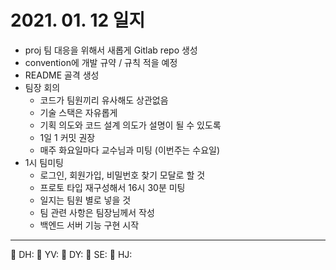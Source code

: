 # 2021. 01. 12 일지

- proj 팀 대응을 위해서 새롭게 Gitlab repo 생성
- convention에 개발 규약 / 규칙 적을 예정
- README 골격 생성
- 팀장 회의
    - 코드가 팀원끼리 유사해도 상관없음
    - 기술 스택은 자유롭게
    - 기획 의도와 코드 설계 의도가 설명이 될 수 있도록
    - 1일 1 커밋 권장
    - 매주 화요일마다 교수님과 미팅 (이번주는 수요일)
- 1시 팀미팅
    - 로그인, 회원가입, 비밀번호 찾기 모달로 할 것
    - 프로토 타입 재구성해서 16시 30분 미팅
    - 일지는 팀원 별로 넣을 것
    - 팀 관련 사항은 팀장님께서 작성
    - 백엔드 서버 기능 구현 시작

---
🍟 DH:
🍔 YV:
🌭 DY:
🍳 SE:
🧀 HJ:


